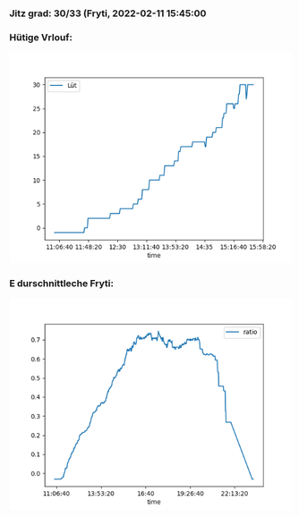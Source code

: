 ### Jitz grad: 30/33 (Fryti, 2022-02-11 15:45:00

### Hütige Vrlouf:
![Graph](Today.png)

### E durschnittleche Fryti:
![Graph](Fryti.png)